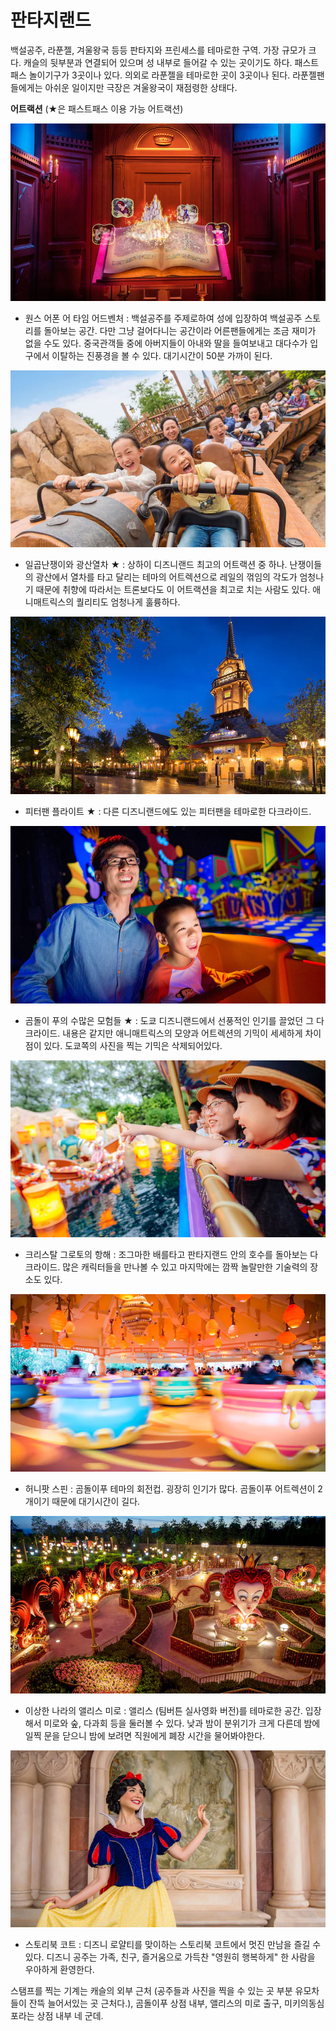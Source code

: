 # 판타지랜드

백설공주, 라푼젤, 겨울왕국 등등 판타지와 프린세스를 테마로한 구역. 가장 규모가 크다. 캐슬의 뒷부분과 연결되어 있으며 성 내부로 들어갈 수 있는 곳이기도 하다. 패스트패스 놀이기구가 3곳이나 있다. 의외로 라푼젤을 테마로한 곳이 3곳이나 된다. 라푼젤팬들에게는 아쉬운 일이지만 극장은 겨울왕국이 재점령한 상태다.

**어트랙션** \(★은 패스트패스 이용 가능 어트랙션\)

![9:30 AM to 8:30 PM](../.gitbook/assets/shdr-att-once-upon-time-adventure-hero-new.webp)

* 원스 어폰 어 타임 어드벤처 : 백설공주를 주제로하여 성에 입장하여 백설공주 스토리를 돌아보는 공간. 다만 그냥 걸어다니는 공간이라 어른팬들에게는 조금 재미가 없을 수도 있다. 중국관객들 중에 아버지들이 아내와 딸을 들여보내고 대다수가 입구에서 이탈하는 진풍경을 볼 수 있다. 대기시간이 50분 가까이 된다.

![8:30 AM to 8:30 PM](../.gitbook/assets/shdr-att-seven-dwarfs-mine-train-hero-new.webp)

* 일곱난쟁이와 광산열차 ★ : 상하이 디즈니랜드 최고의 어트랙션 중 하나. 난쟁이들의 광산에서 열차를 타고 달리는 테마의 어트렉션으로 레일의 꺾임의 각도가 엄청나기 때문에 취향에 따라서는 트론보다도 이 어트랙션을 최고로 치는 사람도 있다. 애니매트릭스의 퀄리티도 엄청나게 훌륭하다.

![8:30 AM to 8:30 PM](../.gitbook/assets/shdr-att-peter-pans-flight-hero-new.webp)

* 피터팬 플라이트 ★ : 다른 디즈니랜드에도 있는 피터팬을 테마로한 다크라이드.

![8:30 AM to 8:30 PM](../.gitbook/assets/shdr-att-the-many-adventures-of-winnie-the-pooh-hero-new.webp)

* 곰돌이 푸의 수많은 모험들 ★ : 도쿄 디즈니랜드에서 선풍적인 인기를 끌었던 그 다크라이드. 내용은 같지만 애니매트릭스의 모양과 어트렉션의 기믹이 세세하게 차이점이 있다. 도쿄쪽의 사진을 찍는 기믹은 삭제되어있다.

![9:15 AM to 7:00 PM](../.gitbook/assets/shdr-att-voyage-to-the-crystal-grotto-hero-new.webp)

* 크리스탈 그로토의 항해 : 조그마한 배를타고 판타지랜드 안의 호수를 돌아보는 다크라이드. 많은 캐릭터들을 만나볼 수 있고 마지막에는 깜짝 놀랄만한 기술력의 장소도 있다.

![8:30 AM to 8:30 PM](../.gitbook/assets/shdr-att-honey-pot-spin-hero-new.webp)

* 허니팟 스핀 : 곰돌이푸 테마의 회전컵. 굉장히 인기가 많다. 곰돌이푸 어트렉션이 2개이기 때문에 대기시간이 길다.

![8:30 AM to 7:00 PM](../.gitbook/assets/alice-hero-test.webp)

* 이상한 나라의 앨리스 미로 : 앨리스 \(팀버튼 실사영화 버전\)를 테마로한 공간. 입장해서 미로와 숲, 다과회 등을 둘러볼 수 있다. 낮과 밤이 분위기가 크게 다른데 밤에 일찍 문을 닫으니 밤에 보려면 직원에게 폐장 시간을 물어봐야한다.

![9:00 AM to 6:00 PM](../.gitbook/assets/shdr-char-characters-disney-princesses-storybook-court-hero-new.webp)

* 스토리북 코트 : 디즈니 로얄티를 맞이하는 스토리북 코트에서 멋진 만남을 즐길 수 있다. 디즈니 공주는 가족, 친구, 즐거움으로 가득찬 "영원히 행복하게" 한 사람을 우아하게 환영한다.

  
스탬프를 찍는 기계는 캐슬의 외부 근처 \(공주들과 사진을 찍을 수 있는 곳 부분 유모차들이 잔뜩 늘어서있는 곳 근처다.\), 곰돌이푸 상점 내부, 앨리스의 미로 출구, 미키의동심포라는 상점 내부 네 군데.

